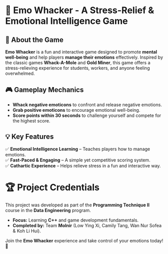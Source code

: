 # 🎯 Emo Whacker - A Stress-Relief & Emotional Intelligence Game  

## 🌟 About the Game  
**Emo Whacker** is a fun and interactive game designed to promote **mental well-being** and help players **manage their emotions** effectively. Inspired by the classic games **Whack-A-Mole** and **Gold Miner**, this game offers a stress-relieving experience for students, workers, and anyone feeling overwhelmed.  

## 🎮 Gameplay Mechanics  
- **Whack negative emoticons** to confront and release negative emotions.  
- **Grab positive emoticons** to encourage emotional well-being.  
- **Score points within 30 seconds** to challenge yourself and compete for the highest score.  

## 💡 Key Features  
✅ **Emotional Intelligence Learning** – Teaches players how to manage emotions.  
✅ **Fast-Paced & Engaging** – A simple yet competitive scoring system.  
✅ **Cathartic Experience** – Helps relieve stress in a fun and interactive way.  

# 🏆 Project Credentials  
This project was developed as part of the **Programming Technique II** course in the **Data Engineering** program.  
- **Focus:** Learning **C++** and game development fundamentals.  
- **Completed by:** Team **Molnir** (Low Ying Xi, Camily Tang, Wan Nur Sofea & Koh Li Hui).

Join the **Emo Whacker** experience and take control of your emotions today! 💙  

